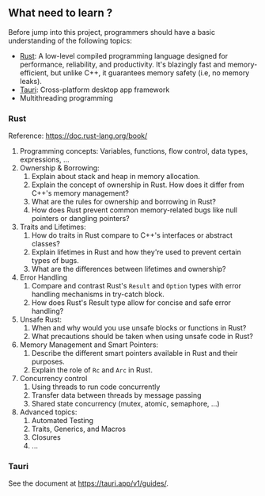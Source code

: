 ## What need to learn ?

Before jump into this project, programmers should have a basic understanding of the following topics:

- [Rust](https://doc.rust-lang.org/book/): A low-level compiled programming language designed for performance, reliability, and productivity. It's blazingly fast and memory-efficient, but unlike C++, it guarantees memory safety (i.e, no memory leaks).
- [Tauri](https://tauri.app): Cross-platform desktop app framework
- Multithreading programming

### Rust

Reference: <https://doc.rust-lang.org/book/>

1. Programming concepts: Variables, functions, flow control, data types, expressions, ...
2. Ownership & Borrowing:
   1. Explain about stack and heap in memory allocation. 
   2. Explain the concept of ownership in Rust. How does it differ from C++'s memory management?
   3. What are the rules for ownership and borrowing in Rust?
   4. How does Rust prevent common memory-related bugs like null pointers or dangling pointers?
3. Traits and Lifetimes:
   1. How do traits in Rust compare to C++'s interfaces or abstract classes?
   2. Explain lifetimes in Rust and how they're used to prevent certain types of bugs.
   3. What are the differences between lifetimes and ownership?
4. Error Handling
    1. Compare and contrast Rust's `Result` and `Option` types with error handling mechanisms in try-catch block.
    2. How does Rust's Result type allow for concise and safe error handling?
5. Unsafe Rust:
   1. When and why would you use unsafe blocks or functions in Rust?
   2. What precautions should be taken when using unsafe code in Rust?
6. Memory Management and Smart Pointers:
   1. Describe the different smart pointers available in Rust and their purposes.
   2. Explain the role of `Rc` and `Arc` in Rust.
7. Concurrency control
   1. Using threads to run code concurrently
   2. Transfer data between threads by message passing
   3. Shared state concurrency (mutex, atomic, semaphore, ...)
8. Advanced topics:
   1. Automated Testing
   2. Traits, Generics, and Macros
   3. Closures 
   4. ...

### Tauri

See the document at <https://tauri.app/v1/guides/>.
